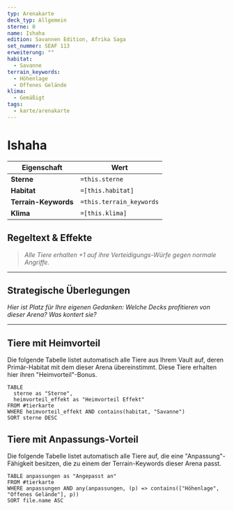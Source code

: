 ```yaml
---
typ: Arenakarte
deck_typ: Allgemein
sterne: 0
name: Ishaha
edition: Savannen Edition, Afrika Saga
set_nummer: SEAF 113
erweiterung: ""
habitat:
  - Savanne
terrain_keywords:
  - Höhenlage
  - Offenes Gelände
klima:
  - Gemäßigt
tags:
  - karte/arenakarte
---
```


# Ishaha

| Eigenschaft | Wert |
|---|---|
| **Sterne** | `=this.sterne` |
| **Habitat** | `=[this.habitat]` |
| **Terrain-Keywords** | `=this.terrain_keywords` |
| **Klima** | `=[this.klima]` |

## Regeltext & Effekte

> *Alle Tiere erhalten +1 auf ihre Verteidigungs-Würfe gegen normale Angriffe.*

---
## Strategische Überlegungen

*Hier ist Platz für Ihre eigenen Gedanken: Welche Decks profitieren von dieser Arena? Was kontert sie?*

---
## Tiere mit Heimvorteil

Die folgende Tabelle listet automatisch alle Tiere aus Ihrem Vault auf, deren Primär-Habitat mit dem dieser Arena übereinstimmt. Diese Tiere erhalten hier ihren "Heimvorteil"-Bonus.

```dataview
TABLE
  sterne as "Sterne",
  heimvorteil_effekt as "Heimvorteil Effekt"
FROM #tierkarte
WHERE heimvorteil_effekt AND contains(habitat, "Savanne")
SORT sterne DESC
```

## Tiere mit Anpassungs-Vorteil

Die folgende Tabelle listet automatisch alle Tiere auf, die eine "Anpassung"-Fähigkeit besitzen, die zu einem der Terrain-Keywords dieser Arena passt.

``` dataview
TABLE anpassungen as "Angepasst an"
FROM #tierkarte
WHERE anpassungen AND any(anpassungen, (p) => contains(["Höhenlage", "Offenes Gelände"], p))
SORT file.name ASC
